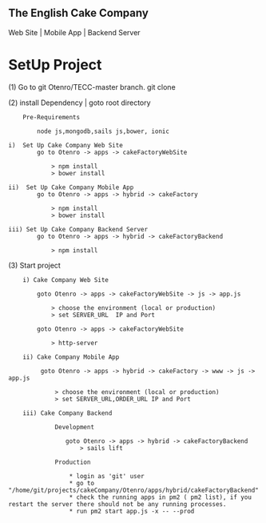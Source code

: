## The English Cake Company
Web Site | Mobile App | Backend Server


SetUp Project
===================================================================================================================
(1) Go to git Otenro/TECC-master branch.
		git clone

(2)	install Dependency | goto root directory

		Pre-Requirements

        	node js,mongodb,sails js,bower, ionic

    i)  Set Up Cake Company Web Site
            go to Otenro -> apps -> cakeFactoryWebSite

                > npm install
                > bower install

    ii)  Set Up Cake Company Mobile App
            go to Otenro -> apps -> hybrid -> cakeFactory

                > npm install
                > bower install

    iii) Set Up Cake Company Backend Server
            go to Otenro -> apps -> hybrid -> cakeFactoryBackend

                > npm install

(3) Start project

        i) Cake Company Web Site

            goto Otenro -> apps -> cakeFactoryWebSite -> js -> app.js

                > choose the environment (local or production)
                > set SERVER_URL  IP and Port

            goto Otenro -> apps -> cakeFactoryWebSite

                > http-server

		ii) Cake Company Mobile App

		     goto Otenro -> apps -> hybrid -> cakeFactory -> www -> js -> app.js

		         > choose the environment (local or production)
		         > set SERVER_URL,ORDER_URL IP and Port

		iii) Cake Company Backend

                 Development

                    goto Otenro -> apps -> hybrid -> cakeFactoryBackend
                        > sails lift

                 Production

                     * login as 'git' user
                     * go to "/home/git/projects/cakeCompany/Otenro/apps/hybrid/cakeFactoryBackend"
                     * check the running apps in pm2 ( pm2 list), if you restart the server there should not be any running processes.
                     * run pm2 start app.js -x -- --prod
